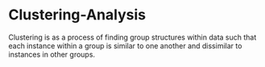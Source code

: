 # Clustering-Analysis
Clustering is as a process of finding group structures within data such that each instance within a group is similar to one another and dissimilar to instances in other groups.
